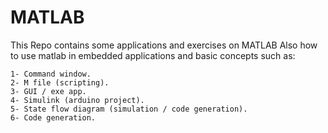 # MATLAB
 This Repo contains some applications and exercises on MATLAB
 Also how to use matlab in embedded applications and basic concepts such as: 
	
	1- Command window. 
	2- M file (scripting). 
	3- GUI / exe app.
	4- Simulink (arduino project).
	5- State flow diagram (simulation / code generation).
	6- Code generation.
